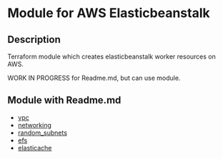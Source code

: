 # Module for AWS Elasticbeanstalk

## Description

Terraform module which creates elasticbeanstalk worker resources on AWS.

WORK IN PROGRESS for Readme.md, but can use module.

## Module with Readme.md

- [vpc](../vpc)
- [networking](../networking)
- [random_subnets](../random_subnets)
- [efs](../efs)
- [elasticache](../elasticache)

